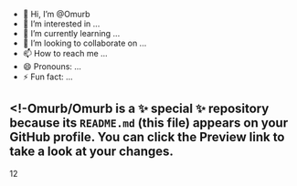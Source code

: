 - 👋 Hi, I’m @Omurb
- 👀 I’m interested in ...
- 🌱 I’m currently learning ...
- 💞️ I’m looking to collaborate on ...
- 📫 How to reach me ...
- 😄 Pronouns: ...
- ⚡ Fun fact: ...

<!-Omurb/Omurb is a ✨ special ✨ repository because its `README.md` (this file) appears on your GitHub profile.
You can click the Preview link to take a look at your changes.
---
12  

